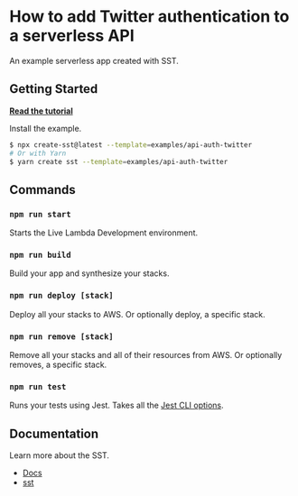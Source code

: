 # How to add Twitter authentication to a serverless API

An example serverless app created with SST.

## Getting Started

[**Read the tutorial**](https://sst.dev/examples/how-to-add-twitter-authentication-to-a-serverless-api.html)

Install the example.

```bash
$ npx create-sst@latest --template=examples/api-auth-twitter
# Or with Yarn
$ yarn create sst --template=examples/api-auth-twitter
```

## Commands

### `npm run start`

Starts the Live Lambda Development environment.

### `npm run build`

Build your app and synthesize your stacks.

### `npm run deploy [stack]`

Deploy all your stacks to AWS. Or optionally deploy, a specific stack.

### `npm run remove [stack]`

Remove all your stacks and all of their resources from AWS. Or optionally removes, a specific stack.

### `npm run test`

Runs your tests using Jest. Takes all the [Jest CLI options](https://jestjs.io/docs/en/cli).

## Documentation

Learn more about the SST.

- [Docs](https://docs.sst.dev/)
- [sst](https://docs.sst.dev/packages/sst)
